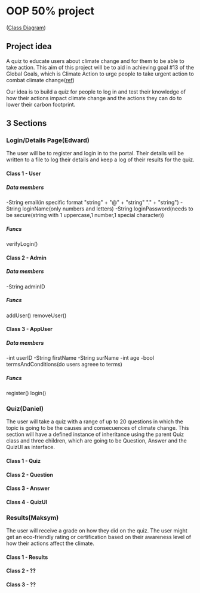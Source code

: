 # OOP 50% project
([Class Diagram](https://lucid.app/lucidchart/504d4fb6-3541-4ce5-b555-7d42c2ca3be7/edit?viewport_loc=-11%2C-11%2C2219%2C1067%2C0_0&invitationId=inv_bc6a68d9-ba3c-4121-86a5-77b80a45d6e5))
## Project idea

A quiz to educate users about climate change and for them to be able to take action. This aim of this project will be to aid in achieving goal #13 of the Global Goals, which is Climate Action to urge people to take urgent action to combat climate change([ref](https://www.globalgoals.org/goals/13-climate-action/))

Our idea is to build a quiz for people to log in and test their knowledge of how their actions impact climate change and the actions they can do to lower their carbon footprint.

## 3 Sections

### Login/Details Page(Edward)

The user will be to register and login in to the portal. Their details will be written to a file to log their details and keep a log of their results for the quiz.

#### Class 1 - User
##### Data members
-String email(in specific format "string" + "@" + "string" "." + "string")
-String loginName(only numbers and letters)
-String loginPassword(needs to be secure(string with 1 uppercase,1 number,1 special character))
##### Funcs
verifyLogin()

#### Class 2 - Admin
##### Data members
-String adminID
##### Funcs
addUser()
removeUser()

#### Class 3 - AppUser
##### Data members
-int userID
-String firstName
-String surName
-int age
-bool termsAndConditions(do users agreee to terms)
##### Funcs
register()
login()

### Quiz(Daniel)

The user will take a quiz with a range of up to 20 questions in which the topic is going to be the causes and consecuences of climate change. This section will have a defined instance of inheritance using the parent Quiz class and three children, which are going to be Question, Answer and the QuizUI as interface.

#### Class 1 - Quiz

#### Class 2 - Question

#### Class 3 - Answer

#### Class 4 - QuizUI

### Results(Maksym)

The user will receive a grade on how they did on the quiz. The user might get an eco-friendly rating or certification based on their awareness level of how their actions affect the climate.

#### Class 1 - Results

#### Class 2 - ??

#### Class 3 - ??
